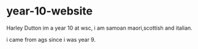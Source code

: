 # year-10-website

Harley Dutton
im a year 10 at wsc,
i am samoan maori,scottish and italian.

i came from ags since i was year 9.
